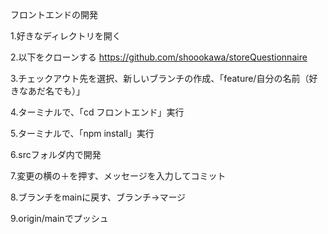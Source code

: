 フロントエンドの開発

1.好きなディレクトリを開く

2.以下をクローンする
https://github.com/shoookawa/storeQuestionnaire

3.チェックアウト先を選択、新しいブランチの作成、「feature/自分の名前（好きなあだ名でも）」

4.ターミナルで、「cd フロントエンド」実行

5.ターミナルで、「npm install」実行

6.srcフォルダ内で開発

7.変更の横の＋を押す、メッセージを入力してコミット

8.ブランチをmainに戻す、ブランチ→マージ

9.origin/mainでプッシュ
